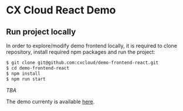 # CX Cloud React Demo

## Run project locally
In order to explore/modify demo frontend locally, it is required to clone repository, install required npm packages and run the project:
```sh
$ git clone git@github.com:cxcloud/demo-frontend-react.git
$ cd demo-frontend-react
$ npm install
$ npm run start
```

*TBA*

The demo currenty is available [here](https://cx-cloud-nextjs-woibykrhav.now.sh).
